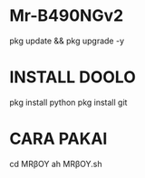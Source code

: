 # Mr-B490NGv2
pkg update && pkg upgrade -y
# INSTALL DOOLO
pkg install python
pkg install git
# CARA PAKAI
cd MRβOY
ah MRβOY.sh

